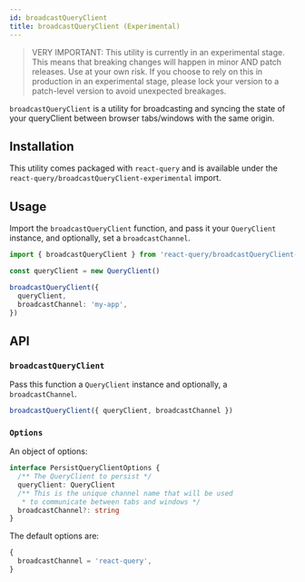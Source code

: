 ```yaml
---
id: broadcastQueryClient
title: broadcastQueryClient (Experimental)
---
```


> VERY IMPORTANT: This utility is currently in an experimental stage. This means that breaking changes will happen in minor AND patch releases. Use at your own risk. If you choose to rely on this in production in an experimental stage, please lock your version to a patch-level version to avoid unexpected breakages.

`broadcastQueryClient` is a utility for broadcasting and syncing the state of your queryClient between browser tabs/windows with the same origin.

## Installation

This utility comes packaged with `react-query` and is available under the `react-query/broadcastQueryClient-experimental` import.

## Usage

Import the `broadcastQueryClient` function, and pass it your `QueryClient` instance, and optionally, set a `broadcastChannel`.

```ts
import { broadcastQueryClient } from 'react-query/broadcastQueryClient-experimental'

const queryClient = new QueryClient()

broadcastQueryClient({
  queryClient,
  broadcastChannel: 'my-app',
})
```

## API

### `broadcastQueryClient`

Pass this function a `QueryClient` instance and optionally, a `broadcastChannel`.

```ts
broadcastQueryClient({ queryClient, broadcastChannel })
```

### `Options`

An object of options:

```ts
interface PersistQueryClientOptions {
  /** The QueryClient to persist */
  queryClient: QueryClient
  /** This is the unique channel name that will be used
   * to communicate between tabs and windows */
  broadcastChannel?: string
}
```

The default options are:

```ts
{
  broadcastChannel = 'react-query',
}
```
